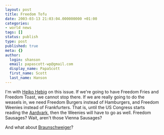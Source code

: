 ```yaml
---
layout: post
title: Freedom Tofu
date: 2003-03-13 21:03:04.000000000 +01:00
categories:
- world news
tags: []
status: publish
type: post
published: true
meta: {}
author:
  login: shanson
  email: papascott-wp@gmail.com
  display_name: PapaScott
  first_name: Scott
  last_name: Hanson
---
```

<p>I'm with <a title="Heiko Hebig | hebig.com | Oh this is for REAL?" href="http://www.hebig.com/archives/000983.html">Heiko Hebig</a> on this issue. If we're going to have Freedom Fries and Freedom Toast, we cannot stop there. If we are really going to do the weasels in, we need Freedom Burgers instead of Hamburgers, and Freedom Weenies instead of Frankfurters. That is, until the US Congress starts reading the <a href="http://mailbox.univie.ac.at/~prillih3/blog/">Aardvark</a>, then the Weenies will have to go as well. Freedom Sausages? Wait, aren't those Vienna Sausages?</p>
<p>And what about <a href="http://allrecipes.iwon.com/encyc/terms/B/5486.asp">Braunschweiger</a>?</p>
